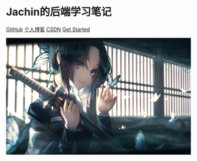 <!-- ![logo](https://gitee.com/jachindo/JavaNote/raw/master/PicSource/WechatIMG11.png) -->

# Jachin的后端学习笔记

[GitHub](https://github.com/JachinDu/jachindu.github.io.git)
[个人博客](http://jachindo.top:8090/)
[CSDN](https://blog.csdn.net/Newbie_J)
[Get Started](#quick-start)

![](PicSource/1053279.png)

